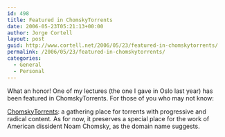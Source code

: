 ```yaml
---
id: 498
title: Featured in ChomskyTorrents
date: 2006-05-23T05:21:13+00:00
author: Jorge Cortell
layout: post
guid: http://www.cortell.net/2006/05/23/featured-in-chomskytorrents/
permalink: /2006/05/23/featured-in-chomskytorrents/
categories:
  - General
  - Personal
---
```

What an honor! One of my lectures (the one I gave in Oslo last year) has been featured in ChomskyTorrents. For those of you who may not know:

<a target="_blank" title="Chomsky Torrents" href="http://www.chomskytorrents.org">ChomskyTorrents</a>: a gathering place for torrents with progressive and radical content. As for now, it preserves a special place for the work of American dissident Noam Chomsky, as the domain name suggests.